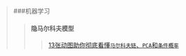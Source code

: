 >###机器学习
>>#### 隐马尔科夫模型
>>>[13张动图助你彻底看懂`马尔科夫链`、`PCA`和`条件概率`](https://mp.weixin.qq.com/s/yQsbsTNkEPj7j56RsKe8eg)

